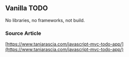 ## Vanilla TODO

No libraries, no frameworks, not build.

### Source Article

[https://www.taniarascia.com/javascript-mvc-todo-app/](https://www.taniarascia.com/javascript-mvc-todo-app/)
